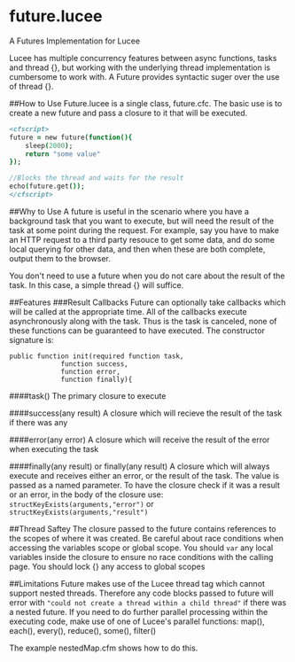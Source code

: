 # future.lucee
A Futures Implementation for Lucee

Lucee has multiple concurrency features between async functions, tasks and thread {}, but working with the underlying thread implementation is cumbersome to work with. A Future provides syntactic suger over the use of thread {}.

##How to Use
Future.lucee is a single class, future.cfc. The basic use is to create a new future and pass a closure to it that will be executed.

```coldfusion
<cfscript>
future = new future(function(){
	sleep(2000);
	return "some value"
});

//Blocks the thread and waits for the result
echo(future.get());
</cfscript>
```

##Why to Use
A future is useful in the scenario where you have a background task that you want to execute, but will need the result of the task at some point during the request. For example, say you have to make an HTTP request to a third party resouce to get some data, and do some local querying for other data, and then when these are both complete, output them to the browser.

You don't need to use a future when you do not care about the result of the task. In this case, a simple thread {} will suffice.

##Features
###Result Callbacks
Future can optionally take callbacks which will be called at the appropriate time. All of the callbacks execute asynchronously along with the task. Thus is the task is canceled, none of these functions can be guaranteed to have executed. The constructor signature is:
```
public function init(required function task, 
		     function success, 
		     function error, 
		     function finally){
```
####task()
The primary closure to execute 

####success(any result)
A closure which will recieve the result of the task if there was any

####error(any error)
A closure which will receive the result of the error when executing the task

####finally(any result) or finally(any result)
A closure which will always execute and receives either an error, or the result of the task. The value is passed as a named parameter. To have the closure check if it was a result or an error, in the body of the closure use: `structKeyExists(arguments,"error")` or `structKeyExists(arguments,"result")`

##Thread Saftey
The closure passed to the future contains references to the scopes of where it was created. Be careful about race conditions when accessing the variables scope or global scope. You should `var` any local variables inside the closure to ensure no race conditions with the calling page. You should lock {} any access to global scopes

##Limitations
Future makes use of the Lucee thread tag which cannot support nested threads. Therefore any code blocks passed to future will error with `"could not create a thread within a child thread"` if there was a nested future. If you need to do further parallel processing within the executing code, make use of one of Lucee's parallel functions: map(), each(), every(), reduce(), some(), filter()

The example nestedMap.cfm shows how to do this.
